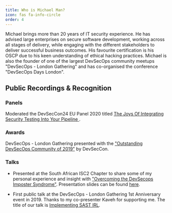 ```yaml
---
title: Who is Michael Man?
icon: fas fa-info-circle
order: 4
---
```


Michael brings more than 20 years of IT security experience. He has advised large enterprises on secure software development, working across all stages of delivery, while engaging with the different stakeholders to deliver successful business outcomes. His favourite certification is his OSCP due to his keen understanding of ethical hacking practices. Michael is also the founder of one of the largest DevSecOps community meetups "DevSecOps - London Gathering" and has co-organised the conference "DevSecOps Days London".

## Public Recordings & Recognition  
### Panels  
Moderated the DevSecCon24 EU Panel 2020 titled [The Joys Of Integrating Security Testing Into Your Pipeline ](https://youtu.be/rSGFpAU4RwU).
### Awards  
DevSecOps - London Gathering presented with the ["Outstanding DevSecOps Community of 2019"](https://www.devseccon.com/blog/devsecops-leadership-awards-winners) by DevSecCon.
### Talks  
* Presented at the South African ISC2 Chapter to share some of my personal experience and insight with ["Overcoming the DevSecops Imposter Syndrome"](https://www.eventbrite.com/e/isc2-chapter-event-overcoming-the-devsecops-imposter-syndrome-tickets-383613788167).  Presentation slides can be found [here](https://github.com/DSOTraining/dsotraining.github.io/tree/main/assets/talks/OvercomingTheDevSecOpsImposterSyndrome_July2022.pdf).


* First public talk at the DevSecOps - London Gathering 1st Anniversary event in 2019. Thanks to my co-presenter Kaveh for supporting me. The title of our talk is [Implementing SAST IRL](https://youtu.be/SQJ9HsjC9qM).
